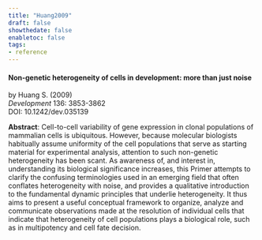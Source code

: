 ```yaml
---
title: "Huang2009"
draft: false
showthedate: false
enabletoc: false
tags:
- reference
---
```


#### **Non-genetic heterogeneity of cells in development: more than just noise**     
by Huang S. (2009)         
*Development* 136: 3853-3862       
DOI: 10.1242/dev.035139     

**Abstract**:  Cell-to-cell variability of gene expression in clonal populations of mammalian cells is ubiquitous. However, because molecular biologists habitually assume uniformity of the cell populations that serve as starting material for experimental analysis, attention to such non-genetic heterogeneity has been scant. As awareness of, and interest in, understanding its biological significance increases, this Primer attempts to clarify the confusing terminologies used in an emerging field that often conflates heterogeneity with noise, and provides a qualitative introduction to the fundamental dynamic principles that underlie heterogeneity. It thus aims to present a useful conceptual framework to organize, analyze and communicate observations made at the resolution of individual cells that indicate that heterogeneity of cell populations plays a biological role, such as in multipotency and cell fate decision.

